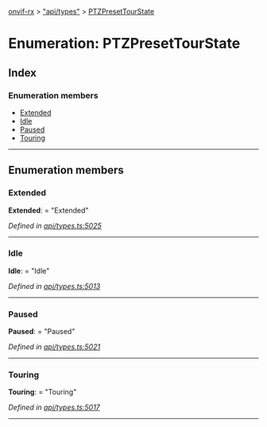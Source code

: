 [onvif-rx](../README.md) > ["api/types"](../modules/_api_types_.md) > [PTZPresetTourState](../enums/_api_types_.ptzpresettourstate.md)

# Enumeration: PTZPresetTourState

## Index

### Enumeration members

* [Extended](_api_types_.ptzpresettourstate.md#extended)
* [Idle](_api_types_.ptzpresettourstate.md#idle)
* [Paused](_api_types_.ptzpresettourstate.md#paused)
* [Touring](_api_types_.ptzpresettourstate.md#touring)

---

## Enumeration members

<a id="extended"></a>

###  Extended

**Extended**:  = "Extended"

*Defined in [api/types.ts:5025](https://github.com/patrickmichalina/onvif-rx/blob/d62cee9/src/api/types.ts#L5025)*

___
<a id="idle"></a>

###  Idle

**Idle**:  = "Idle"

*Defined in [api/types.ts:5013](https://github.com/patrickmichalina/onvif-rx/blob/d62cee9/src/api/types.ts#L5013)*

___
<a id="paused"></a>

###  Paused

**Paused**:  = "Paused"

*Defined in [api/types.ts:5021](https://github.com/patrickmichalina/onvif-rx/blob/d62cee9/src/api/types.ts#L5021)*

___
<a id="touring"></a>

###  Touring

**Touring**:  = "Touring"

*Defined in [api/types.ts:5017](https://github.com/patrickmichalina/onvif-rx/blob/d62cee9/src/api/types.ts#L5017)*

___

